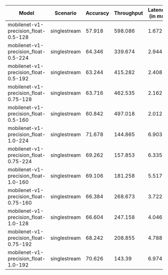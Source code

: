 | Model                                 | Scenario     |   Accuracy |   Throughput |   Latency (in ms) |
|---------------------------------------|--------------|------------|--------------|-------------------|
| mobilenet-v1-precision_float-0.5-128  | singlestream |     57.918 |      598.086 |             1.672 |
| mobilenet-v1-precision_float-0.5-224  | singlestream |     64.346 |      339.674 |             2.944 |
| mobilenet-v1-precision_float-0.5-192  | singlestream |     63.244 |      415.282 |             2.408 |
| mobilenet-v1-precision_float-0.75-128 | singlestream |     63.716 |      462.535 |             2.162 |
| mobilenet-v1-precision_float-0.5-160  | singlestream |     60.842 |      497.018 |             2.012 |
| mobilenet-v1-precision_float-1.0-224  | singlestream |     71.678 |      144.865 |             6.903 |
| mobilenet-v1-precision_float-0.75-224 | singlestream |     69.262 |      157.853 |             6.335 |
| mobilenet-v1-precision_float-1.0-160  | singlestream |     69.106 |      181.258 |             5.517 |
| mobilenet-v1-precision_float-0.75-160 | singlestream |     66.384 |      268.673 |             3.722 |
| mobilenet-v1-precision_float-1.0-128  | singlestream |     66.604 |      247.158 |             4.046 |
| mobilenet-v1-precision_float-0.75-192 | singlestream |     68.242 |      208.855 |             4.788 |
| mobilenet-v1-precision_float-1.0-192  | singlestream |     70.626 |      143.39  |             6.974 |